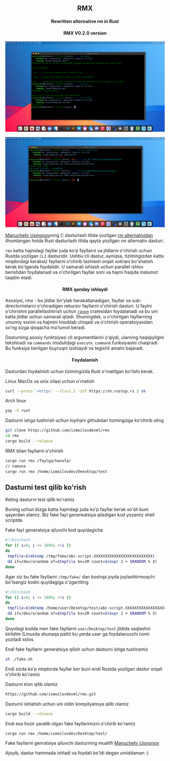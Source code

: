 <h2 align="center">RMX</h2>

<h4 align="center">Rewritten alternative rm in Rust</h4>


<h4 align="center">RMX V0.2.0 version</h4>

![alt text](https://github.com/ismoilovdevml/alternative-rm/blob/master/assets/rmx-v0.2.0.png)

![alt text](https://github.com/ismoilovdevml/alternative-rm/blob/master/assets/rmx-v0.2.0-working.png)



[Manuchehr Usmonov](https://github.com/yetimdasturchi)ning C dasturlash tilida yozilgan [rm alternatividan](https://telegra.ph/rm-remove-uchun-qolbola-alternativ-01-07) ilhomlangan holda Rust dasturlash tilida qayta yozilgan rm alternativ dasturi.


`rmx` katta hajmdagi fayllar juda ko'p fayllarni va jildlarni o'chirish uchun Rustda yozilgan `CLI` dasturidir. Ushbu cli dastur, ayniqsa, tizimingizdan katta miqdordagi keraksiz fayllarni o'chirib tashlash orqali xotirani bo'shatish kerak bo'lganda foydalidir. U samarali ishlash uchun parallel ishlov berishdan foydalanadi va o'chirilgan fayllar soni va hajmi haqida malumot taqdim etadi.

<h4 align="center">RMX qanday ishlaydi</h4>

Asosiysi, rmx - bu jildlar bo'ylab harakatlanadigan, fayllar va sub-directorirelarni o'chiradigan rekursiv fayllarni o'chirish dasturi. U faylni o'chirishni parallellashtirish uchun [`rayon`](https://crates.io/crates/rayon) cratesidan foydalanadi va bu uni katta jildlar uchun samarali qiladi. Shuningdek, u o'chirilgan fayllarning umumiy sonini va hajmini hisoblab chiqadi va o'chirish operatsiyasidan so'ng sizga qisqacha ma'lumot beradi.

Dasturning asosiy funktsiyasi cli argumentlarini o'qiydi, ularning haqiqiyligini tekshiradi va `commands` modulidagi `execute_command` funksiyasini chaqiradi. Bu funksiya berilgan buyruqni izohlaydi va tegishli amalni bajaradi.

<h4 align="center">Foydalanish</h4>

Dasturdan foydalnish uchun tizimingizda Rust o'rnatilgan bo'lishi kerak.

Linux MacOs va unix oilasi uchun o'rnatish
```bash
curl --proto '=https' --tlsv1.2 -sSf https://sh.rustup.rs | sh
```
Arch linux
```bash
yay -S rust
```

Dasturni ishga tushirish uchun loyihani githubdan tizmingizga ko'chirib oling

```bash
git clone https://github.com/ismoilovdevml/rmx 
cd rmx
cargo build --release
```

RMX bilan fayllarni o'chirish
```bash
cargo run rmx /faylga/havola/
// namuna
cargo run rmx /home/ismoilovdev/Deesktop/test
```

 




## Dasturni test qilib ko'rish

Keling dasturni test qilib ko'ramiz

Buning uchun bizga katta hajmdagi juda ko'p fayllar kerak xo'sh buni qayerdan olamiz. Biz fake fayl genereatsiya qiladigan kod yozamiz shell scriptda

Fake fayl generatsiya qiluvchi kod quyidagicha

```bash
#!/bin/bash
for (( i=0; i <= 1000; ++i ))
do
 tmpfile=$(mktemp /tmp/fake/abc-script.XXXXXXXXXXXXXXXXXXXXXXXXXX)
 dd if=/dev/urandom of=$tmpfile bs=1M count=$(expr 1 + $RANDOM % 3)
done
```

Agar siz bu fake fayllarni `/tmp/fake/` dan boshqa joyda joylashtirmoqchi bo'lsangiz kodni quyidagiga o'zgartiting

```bash
#!/bin/bash
for (( i=0; i <= 1000; ++i ))
do
 tmpfile=$(mktemp /home/user/Desktop/test/abc-script.XXXXXXXXXXXXXXXXXXXXXXXXXX)
 dd if=/dev/urandom of=$tmpfile bs=1M count=$(expr 1 + $RANDOM % 3)
done
```

Quyidagi kodda men fake fayllarni `user/Desktop/test` jildida saqlashni kiritdim (Linuxda shunaqa path) bu yerda user ga foydalanuvchi nomi yoziladi xolos

Endi fake fayllarni generatsiya qilish uchun dasturni ishga tushiramiz

```bash
sh ./fake.sh
```

Endi sizda ko'p miqdorda fayllar bor buni endi Rustda yozilgan dastur orqali o'chirib ko'ramiz


Dasturni klon qilib olamiz

```bash
https://github.com/ismoilovdevml/rmx.git
```

Dasturni ishlatish uchun uni oldin kompilyatsiya qilib olamiz

```bash
cargo build --release
```

Endi esa hozir yaratib olgan fake fayllarimizni o'chirib ko'ramiz 

```bash
cargo run rmx /home/ismoilovdev/Desktop/test/
```
Fake fayllarni genratsiya qiluvchi dasturning muallifi [Manuchehr Usmonov](https://manu.uno/)


Ajoyib, dastur hammada ishladi va foydali bo'ldi degan umiddaman :)
